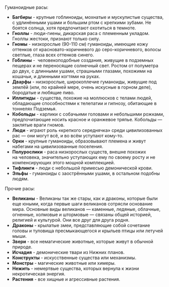 Гуманоидные расы:
- **Багбиры** - крупные гоблиноиды, мохнатые и мускулистые существа, с удлинёнными ушами и большим ртом с крепкими зубами. Не боятся солнца, хотя предпочитают охотиться в темноте. 
- **Гноллы** - люди-гиены, дикарская раса с племенным укладом. Гноллы жестоки, признают только силу.
- **Гномы** - низкорослые (90-110 см) гуманоиды, имеющие кожу оттенков от красновато-коричневого до серо-коричневого, волосы светлые, глаза всех оттенков синего.
- **Го́блины** -  человекоподобные создания, живущие в подземных пещерах и не переносящие солнечный свет. Ростом от полуметра до двух, с длинными ушами, страшными глазами, похожими на кошачьи, и длинными когтями на руках.
- **Дварфы** - низкорослые, широкоплечие гуманоиды, живущие под землёй (или, по крайней мере, очень искусные в горном деле), бородатые и любящие пиво.
- **Иллитиды** - существа, похожие на моллюсков с телами людей, обладающие способностями к телепатии и гипнозу, обитающие в тоннелях Подземья.
- **Кобольды** - карлики с собачьими головами и небольшими рожками, предпочитающие носить красное и оранжевое тряпье. Кобольды — заклятые враги гномов.
- **Люди** - играют роль «крепкого середнячка» среди цивилизованных рас — они могут всё, и во всём уступают кому-то.
- **Орки** - крупные гуманоиды, образовывают племена и живут набегами на цивилизованные поселения.
- **Полурослики** - раса низкорослых существ, внешне похожих на человека, значительно уступающих ему по своему росту и не компенсирующих этого мощной комплекцией.
- **Тифлинги** - люди с небольшой примесью демонической крови.
- **Эльфы** - гуманоиды с заострёнными ушами, в остальном подобны людям.

Прочие расы:
- **Великаны** - Великаны так же стары, как и драконы, которые были еще юными, когда первые шаги великанов сотрясли основание мира. Основные виды великанов — каменные, ледяные, облачные, огненные, холмовые и штормовые — связаны общей историей, религией и культурой. Они все друг для друга родня.
- **Драконы** - крылатые змеи, представляющие собой сочетание головы и туловища пресмыкающегося и крыльев птицы или летучей мыши.
- **Звери** - все немагические животные, которые живут в обычной природе.
- **Исчадия** - демонические твари из Нижних планов.
- **Конструкты** - искусственные существа или механизмы.
- **Монстры** - магические животные или химеры.
- **Нежить** - немертвые существа, которых вернула к жизни некротическая энергия.
- **Растения** - все хищные и агрессивные растения.
